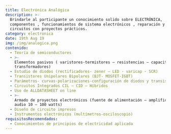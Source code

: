 ```yaml
---
title: Electrónica Analógica
description: >-
  Brindarle al participante un conocimiento solido sobre ELECTRÓNICA,  testeo de
  componentes , funcionamientos de sistema electrónicos , reparación y armado de
  circuitos con proyectos prácticos.
category: electronica
date: 19th Aug 19
img: /img/analogica.png
contenido:
  - Teoría de semiconductores
  - >-
    Elementos pasivos ( varistores-termistores – resistencias – capacitores –
    transformadores)
  - Estudio de diodos (rectificadores- zener – LED - varicap - SCR)
  - Transistores Unipolares Bipolares (BJT- MOSFET-IGBT)
  - Parámetros- curvas-polarizaciones-configuración de diodos y transistores
  - Circuitos Integrados CIL – CID – Híbridos
  - Uso de ALLDATASHEET on line
  - >-
    Armado de proyectos electrónicos (fuente de alimentación – amplificador de
    audio 10 – 100 watts)
  - Diseño de circuito impresos
  - Instrumentos electrónicos (multímetros-osciloscopio)
requisitosRecomendados:
  - Conocimientos de principios de electricidad aplicada
---
```


